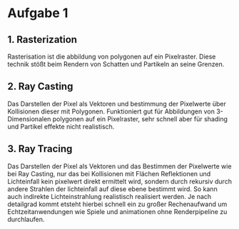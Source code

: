 # Aufgabe 1
## 1. Rasterization

Rasterisation ist die abbildung von polygonen auf ein Pixelraster.
Diese technik stößt beim Rendern von Schatten und Partikeln an seine Grenzen.

## 2. Ray Casting

Das Darstellen der Pixel als Vektoren und bestimmung der Pixelwerte über Kollisionen dieser mit Polygonen.
Funktioniert gut für Abbildungen von 3-Dimensionalen polygonen auf ein Pixelraster, sehr schnell aber für shading und Partikel effekte nicht realistisch.

## 3. Ray Tracing

Das Darstellen der Pixel als Vektoren und das Bestimmen der Pixelwerte wie bei Ray Casting, nur das bei Kollisionen mit Flächen Reflektionen und Lichteinfall kein pixelwert direkt ermittelt wird, sondern durch rekursiv durch andere Strahlen der lichteinfall auf diese ebene bestimmt wird.
So kann auch indirekte Lichteinstrahlung realistisch realisiert werden.
Je nach detailgrad kommt etsteht hierbei schnell ein zu großer Rechenaufwand um Echtzeitanwendungen wie Spiele und animationen ohne Renderpipeline zu durchlaufen.